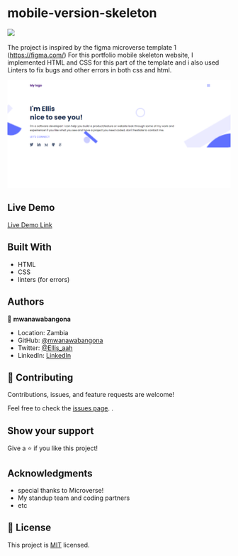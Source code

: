 # mobile-version-skeleton
![](https://img.shields.io/badge/Microverse-blueviolet)



The project is inspired by the figma microverse template 1 (https://figma.com/)
For this portfolio mobile skeleton website, I implemented HTML and CSS for this part of the template
and i also used Linters to fix bugs and other errors in both css and html.


![screenshot](./images/mobile.png)

## Live Demo

[Live Demo Link](https://mwanawabangona.github.io/mobile-skeleton/)

## Built With

- HTML
- CSS
- linters (for errors)



## Authors

👤 **mwanawabangona**

- Location: Zambia
- GitHub: [@mwanawabangona](https://github.com/mwanawabangona)
- Twitter: [@Ellis_aah](https://twitter.com/Ellis_aah)
- LinkedIn: [LinkedIn](https://www.linkedin.com/in/ellis-ng-ona-50a600152/)


## 🤝 Contributing

Contributions, issues, and feature requests are welcome!

Feel free to check the [issues page](https://github.com/mwanawabangona/mobile-skeleton/issues).
.

## Show your support

Give a ⭐️ if you like this project!

## Acknowledgments

- special thanks to Microverse! 
- My standup team  and coding partners
- etc

## 📝 License

This project is [MIT](./MIT.md) licensed.
